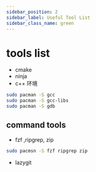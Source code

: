 ```yaml
---
sidebar_position: 2
sidebar_label: Useful Tool List
sidebar_class_name: green
---
```


# tools list

- cmake
- ninja
- c++ 环境

```sh
sudo pacman -S gcc
sudo pacman -S gcc-libs
sudo pacman -S gdb
```

## command tools

- fzf ,ripgrep, zip

```sh
sudo pacmsn -S fzf ripgrep zip
```

- lazygit
